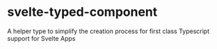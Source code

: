 # svelte-typed-component
A helper type to simplify the creation process for first class Typescript support for Svelte Apps

